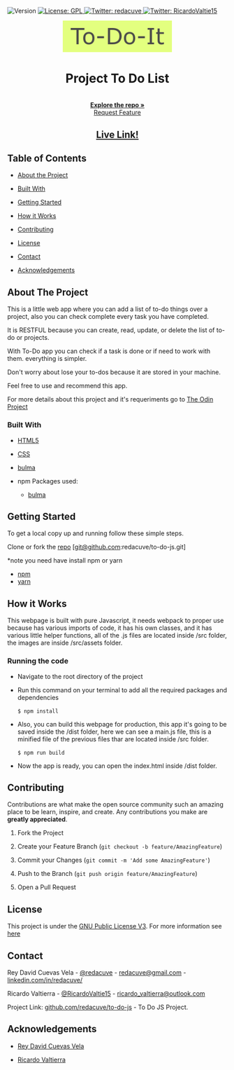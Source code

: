 <!-- Badges -->
<p>
  <img alt="Version" src="https://img.shields.io/badge/version-0.1-blue.svg?cacheSeconds=2592000" />
  <a href="#" target="_blank">
    <img alt="License: GPL " src="https://img.shields.io/badge/License-GPL-yellow.svg" />
  </a>
  <a href="https://twitter.com/redacuve" target="_blank">
    <img alt="Twitter: redacuve " src="https://img.shields.io/twitter/follow/redacuve.svg?style=social" />
  </a>
  <a href="https://twitter.com/RicardoValtie15" target="_blank">
    <img alt="Twitter: RicardoValtie15 " src="https://img.shields.io/twitter/follow/RicardoValtie15.svg?style=social" />
  </a>
</p>


<!-- Project Header -->
  <p align="center">
    <img src="src/assets/to-do-it.png" width="250">
  <br>
  <h1 align="center">Project To Do List</h1>
  <p align="center">
  <br>
   <a href="https://github.com/redacuve/to-do-js"><strong>Explore the repo »</strong></a>
  <br>
    <a href="https://github.com/redacuve/to-do-js/issues">Request Feature</a>
  </p>
  <h2 align="center"><a href="https://raw.githack.com/redacuve/to-do-js/todo-list/dist/index.html"><strong>Live Link!</strong></a></h2>

<!-- TABLE OF CONTENTS -->

## Table of Contents

* [About the Project](#about-the-project)

* [Built With](#built-with)

* [Getting Started](#getting-started)

* [How it Works](#how-it-works)

* [Contributing](#contributing)

* [License](#license)

* [Contact](#contact)

* [Acknowledgements](#acknowledgements)

<!-- ABOUT THE PROJECT -->

## About The Project

This is a little web app where you can add a list of to-do things over a project, also you can check complete every task you have completed.

It is RESTFUL because you can create, read, update, or delete the list of to-do or projects.

With To-Do app you can check if a task is done or if need to work with them. everything is simpler.

Don't worry about lose your to-dos because it are stored in your machine.

Feel free to use and recommend this app.

For more details about this project and it's requeriments go to <a href="https://www.theodinproject.com/courses/javascript/lessons/todo-list"> The Odin Project</a>


### Built With

* [HTML5](https://developer.mozilla.org/es/docs/HTML/HTML5)

* [CSS](https://developer.mozilla.org/es/docs/Web/CSS)

* [bulma](https://bulma.io/documentation/)

* npm Packages used:
    * [bulma](https://www.npmjs.com/package/bulma)

<!-- GETTING STARTED -->

## Getting Started

To get a local copy up and running follow these simple steps.

Clone or fork the <a href="https://github.com/redacuve/to-do-js">repo</a> [git@github.com:redacuve/to-do-js.git]

*note you need have install npm or yarn
* [npm](https://www.npmjs.com/get-npm)
* [yarn](https://classic.yarnpkg.com/en/docs/install)


<!-- HOW IT WORKS -->
## How it Works

This webpage is built with pure Javascript, it needs webpack to proper use because has various imports of code, it has his own classes, and it has various little helper functions, all of the .js files are located inside /src folder, the images are inside /src/assets folder.

### Running the code

*   Navigate to the root directory of the project

*   Run this command on your terminal to add all the required packages and dependencies
    ```
    $ npm install
    ```
*   Also, you can build this webpage for production, this app it's going to be saved inside the /dist folder, here we can see a main.js file, this is a minified file of the previous files thar are located inside /src folder.
    ```
    $ npm run build
    ```
*   Now the app is ready, you can open the index.html inside /dist folder.


<!-- CONTRIBUTING -->

## Contributing

Contributions are what make the open source community such an amazing place to be learn, inspire, and create. Any contributions you make are **greatly appreciated**.

1. Fork the Project

2. Create your Feature Branch (`git checkout -b feature/AmazingFeature`)

3. Commit your Changes (`git commit -m 'Add some AmazingFeature'`)

4. Push to the Branch (`git push origin feature/AmazingFeature`)

5. Open a Pull Request

<!-- LICENSE -->

## License

This project is under the <a href="https://www.gnu.org/licenses/gpl-3.0.html">GNU Public License V3</a>. For more information see <a href="https://github.com/redacuve/restaurant-page/blob/master/LICENSE">here</a>

<!-- CONTACT -->

## Contact

Rey David Cuevas Vela - [@redacuve](https://twitter.com/redacuve) - redacuve@gmail.com - [linkedin.com/in/redacuve/](https://www.linkedin.com/in/redacuve/)

Ricardo Valtierra - [@RicardoValtie15](https://twitter.com/RicardoValtie15) - ricardo_valtierra@outlook.com

Project Link: [github.com/redacuve/to-do-js](https://github.com/redacuve/to-do-js) - To Do JS Project.

<!-- ACKNOWLEDGEMENTS -->

## Acknowledgements

* [Rey David Cuevas Vela](https://github.com/redacuve)

* [Ricardo Valtierra](https://github.com/ricardovaltierra)
